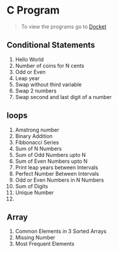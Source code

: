 # C Program

> To view the programs go to [Docket](https://github.com/GaneshNeo/Docket.git)

## Conditional Statements

1. Hello World
2. Number of coins for N cents
3. Odd or Even
4. Leap year
5. Swap without third variable
6. Swap 2 numbers
7. Swap second and last digit of a number

## loops

1. Amstrong number
2. Binary Addition
3. Fibbonacci Series
4. Sum of N Numbers
5. Sum of Odd Numbers upto N
6. Sum of Even Numbers upto N
7. Print leap years between Intervals
8. Perfect Number Between Intervals
9. Odd or Even Numbers in N Numbers
10. Sum of Digits
11. Unique Number
12. 

## Array

1. Common Elements in 3 Sorted Arrays
2. Missing Number
3. Most Frequent Elements